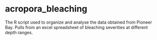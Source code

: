 # acropora_bleaching
The R script used to organize and analyse the data obtained from Pioneer Bay. Pulls from an excel spreadsheet of bleaching severities at different depth ranges.
